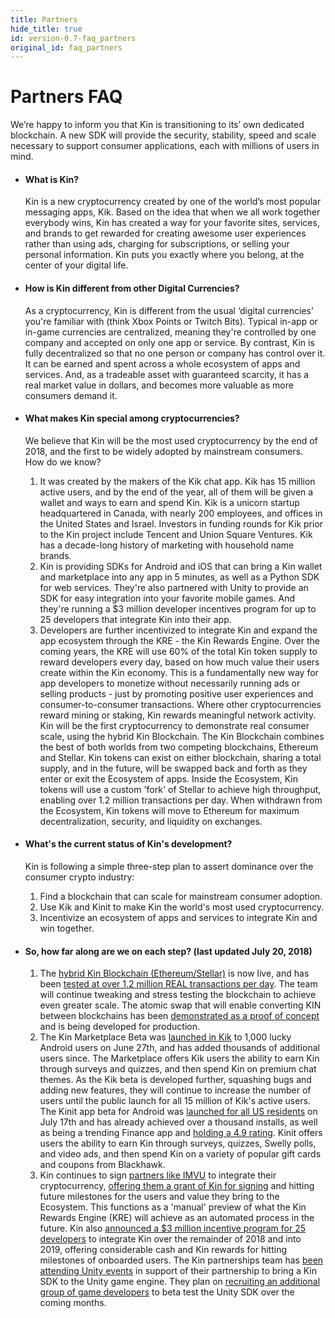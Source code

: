 ```yaml
---
title: Partners
hide_title: true
id: version-0.7-faq_partners
original_id: faq_partners
---
```


# Partners FAQ

We’re happy to inform you that Kin is transitioning to its’ own dedicated blockchain. A new SDK will provide the security, stability, speed and scale necessary to support consumer applications, each with millions of users in mind.  

* #### What is Kin?
  Kin is a new cryptocurrency created by one of the world’s most popular messaging apps, Kik.
  Based on the idea that when we all work together everybody wins, Kin has created a way for your favorite sites, services, and brands to get rewarded for creating awesome user experiences rather than using ads, charging for subscriptions, or selling your personal information. 
  Kin puts you exactly where you belong, at the center of your digital life.
  
* #### How is Kin different from other Digital Currencies?
  As a cryptocurrency, Kin is different from the usual ‘digital currencies’ you're familiar with (think Xbox Points or Twitch Bits).
  Typical in-app or in-game currencies are centralized, meaning they're controlled by one company and accepted on only one app or service.
  By contrast, Kin is fully decentralized so that no one person or company has control over it.
  It can be earned and spent across a whole ecosystem of apps and services.
  And, as a tradeable asset with guaranteed scarcity, it has a real market value in dollars, and becomes more valuable as more consumers demand it.
  
* #### What makes Kin special among cryptocurrencies?
  We believe that Kin will be the most used cryptocurrency by the end of 2018, and the first to be widely adopted by mainstream consumers.  
  How do we know?
    1. It was created by the makers of the Kik chat app. Kik has 15 million active users, and by the end of the year, all of them will be given a wallet and ways to earn and spend Kin. Kik is a unicorn startup headquartered in Canada, with nearly 200 employees, and offices in the United States and Israel. Investors in funding rounds for Kik prior to the Kin project include Tencent and Union Square Ventures. Kik has a decade-long history of marketing with household name brands.
    2. Kin is providing SDKs for Android and iOS that can bring a Kin wallet and marketplace into any app in 5 minutes, as well as a Python SDK for web services. They're also partnered with Unity to provide an SDK for easy integration into your favorite mobile games. And they're running a $3 million developer incentives program for up to 25 developers that integrate Kin into their app.
    3. Developers are further incentivized to integrate Kin and expand the app ecosystem through the KRE - the Kin Rewards Engine. Over the coming years, the KRE will use 60% of the total Kin token supply to reward developers every day, based on how much value their users create within the Kin economy. This is a fundamentally new way for app developers to monetize without necessarily running ads or selling products - just by promoting positive user experiences and consumer-to-consumer transactions. Where other cryptocurrencies reward mining or staking, Kin rewards meaningful network activity.  
  Kin will be the first cryptocurrency to demonstrate real consumer scale, using the hybrid Kin Blockchain. The Kin Blockchain combines the best of both worlds from two competing blockchains, Ethereum and Stellar. Kin tokens can exist on either blockchain, sharing a total supply, and in the future, will be swapped back and forth as they enter or exit the Ecosystem of apps. Inside the Ecosystem, Kin tokens will use a custom 'fork' of Stellar to achieve high throughput, enabling over 1.2 million transactions per day. When withdrawn from the Ecosystem, Kin tokens will move to Ethereum for maximum decentralization, security, and liquidity on exchanges.
   
* #### What's the current status of Kin's development?
  Kin is following a simple three-step plan to assert dominance over the consumer crypto industry:
    1. Find a blockchain that can scale for mainstream consumer adoption.
    2. Use Kik and Kinit to make Kin the world's most used cryptocurrency.
    3. Incentivize an ecosystem of apps and services to integrate Kin and win together. 

* #### So, how far along are we on each step? (last updated July 20, 2018) 
  1. The [hybrid Kin Blockchain (Ethereum/Stellar)](https://medium.com/kinblog/kin-blockchain-taking-fate-into-our-own-hands-f5bdfa759502) is now live, and has been [tested at over 1.2 million REAL transactions per day](https://medium.com/inside-kin/scaling-kin-blockchain-status-update-ca4f323d3e99). The team will continue tweaking and stress testing the blockchain to achieve even greater scale. The atomic swap that will enable converting KIN between blockchains has been [demonstrated as a proof of concept](https://www.reddit.com/r/KinFoundation/comments/8p23xm/biweekly_update_june_5/) and is being developed for production.
  2. The Kin Marketplace Beta was [launched in Kik](https://medium.com/kinblog/unlocking-product-opportunities-for-kik-d97185235ab1) to 1,000 lucky Android users on June 27th, and has added thousands of additional users since. The Marketplace offers Kik users the ability to earn Kin through surveys and quizzes, and then spend Kin on premium chat themes. As the Kik beta is developed further, squashing bugs and adding new features, they will continue to increase the number of users until the public launch for all 15 million of Kik's active users. The Kinit app beta for Android was [launched for all US residents](https://medium.com/kinblog/kinit-beta-app-now-live-in-google-play-372e975804d0) on July 17th and has already achieved over a thousand installs, as well as being a trending Finance app and [holding a 4.9 rating](https://play.google.com/store/apps/details?id=org.kinecosystem.kinit). Kinit offers users the ability to earn Kin through surveys, quizzes, Swelly polls, and video ads, and then spend Kin on a variety of popular gift cards and coupons from Blackhawk.
  3. Kin continues to sign [partners like IMVU](https://medium.com/kinblog/imvu-and-kin-partner-to-deliver-native-crypto-experiences-in-3d-social-networks-3c1c8089172a) to integrate their cryptocurrency, [offering them a grant of Kin for signing](https://medium.com/kinblog/reimagining-value-in-the-digital-world-part-2-61213ea5a192) and hitting future milestones for the users and value they bring to the Ecosystem. This functions as a 'manual' preview of what the Kin Rewards Engine (KRE) will achieve as an automated process in the future. Kin also [announced a $3 million incentive program for 25 developers](https://medium.com/kinblog/kin-developer-program-launches-today-f4f2822d4cf2) to integrate Kin over the remainder of 2018 and into 2019, offering considerable cash and Kin rewards for hitting milestones of onboarded users. The Kin partnerships team has [been attending Unity events](https://medium.com/kinblog/kin-unity-gaming-sdk-collaboration-kicks-off-at-largest-developer-conference-in-korea-c1eb96356a8a) in support of their partnership to bring a Kin SDK to the Unity game engine. They plan on [recruiting an additional group of game developers](https://medium.com/kinblog/the-kin-gaming-sdk-on-unity-c8e7c1dd64ef) to beta test the Unity SDK over the coming months.
 
